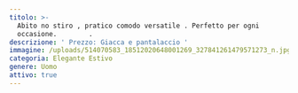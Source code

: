 ```yaml
---
titolo: >-
  Abito no stiro , pratico comodo versatile . Perfetto per ogni
  occasione.        .
descrizione: ' Prezzo: Giacca e pantalaccio '
immagine: /uploads/514070583_18512020648001269_327841261479571273_n.jpg
categoria: Elegante Estivo
genere: Uomo
attivo: true
---
```



